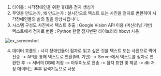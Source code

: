 1. 타이틀 : 시각장애인을 위한 휴대용 점자 생성기
2. 무엇을 만드는가, 왜 만드는가 : 실시간으로 텍스트 또는 사진을 점자로 변환하여 시각장애인들의 삶의 질을 향상시킵니다.
3. 시스템 구성도
사진에서 텍스트 추출 : Google Vision API 이용 (머신러닝 기반)
텍스트에서 점자로 변환 : Python 한글 점자변환 라이브러리 hbcvt 사용

![ex_screenshot](./점자생성기_대지1.jpg)

4. 데이터 흐름도 : 
   시각 장애인들이 점자로 읽고 싶은 것을 텍스트 또는 사진으로 찍어 전송 
-> API를 통해 텍스트로 변환(ML 기반) 
-> Server에서 텍스트를 점자로 변환한 후 
-> 서버의 DB에 저장 
-> 아두이노로 전송 
-> 점자 표현 및 제공
-> db 저장 데이터는 추후 검색기능으로 사용
